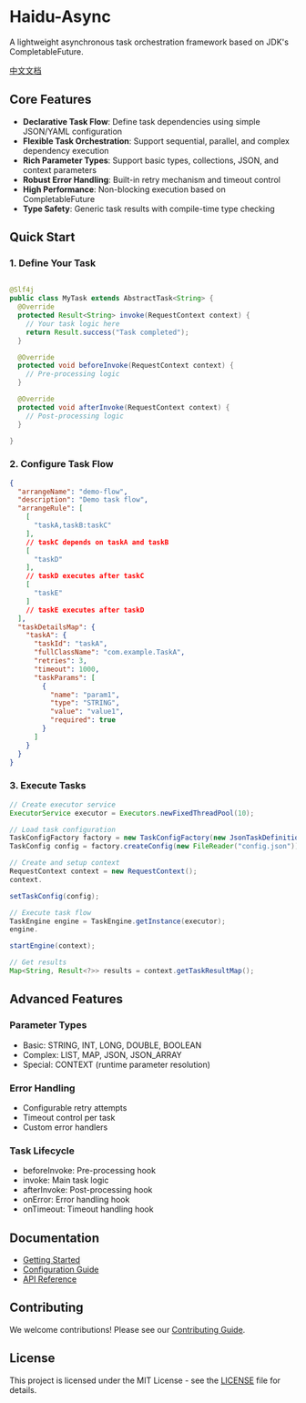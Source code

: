 # Haidu-Async

A lightweight asynchronous task orchestration framework based on JDK's CompletableFuture.

[中文文档](README_zh.md)

## Core Features

- **Declarative Task Flow**: Define task dependencies using simple JSON/YAML configuration
- **Flexible Task Orchestration**: Support sequential, parallel, and complex dependency execution
- **Rich Parameter Types**: Support basic types, collections, JSON, and context parameters
- **Robust Error Handling**: Built-in retry mechanism and timeout control
- **High Performance**: Non-blocking execution based on CompletableFuture
- **Type Safety**: Generic task results with compile-time type checking

## Quick Start

### 1. Define Your Task

```java

@Slf4j
public class MyTask extends AbstractTask<String> {
  @Override
  protected Result<String> invoke(RequestContext context) {
    // Your task logic here
    return Result.success("Task completed");
  }

  @Override
  protected void beforeInvoke(RequestContext context) {
    // Pre-processing logic
  }

  @Override
  protected void afterInvoke(RequestContext context) {
    // Post-processing logic
  }

}
```

### 2. Configure Task Flow

```json
{
  "arrangeName": "demo-flow",
  "description": "Demo task flow",
  "arrangeRule": [
    [
      "taskA,taskB:taskC"
    ],
    // taskC depends on taskA and taskB
    [
      "taskD"
    ],
    // taskD executes after taskC
    [
      "taskE"
    ]
    // taskE executes after taskD
  ],
  "taskDetailsMap": {
    "taskA": {
      "taskId": "taskA",
      "fullClassName": "com.example.TaskA",
      "retries": 3,
      "timeout": 1000,
      "taskParams": [
        {
          "name": "param1",
          "type": "STRING",
          "value": "value1",
          "required": true
        }
      ]
    }
  }
}
```

### 3. Execute Tasks

```java
// Create executor service
ExecutorService executor = Executors.newFixedThreadPool(10);

// Load task configuration
TaskConfigFactory factory = new TaskConfigFactory(new JsonTaskDefinitionReader());
TaskConfig config = factory.createConfig(new FileReader("config.json"));

// Create and setup context
RequestContext context = new RequestContext();
context.

setTaskConfig(config);

// Execute task flow
TaskEngine engine = TaskEngine.getInstance(executor);
engine.

startEngine(context);

// Get results
Map<String, Result<?>> results = context.getTaskResultMap();
```

## Advanced Features

### Parameter Types

- Basic: STRING, INT, LONG, DOUBLE, BOOLEAN
- Complex: LIST, MAP, JSON, JSON_ARRAY
- Special: CONTEXT (runtime parameter resolution)

### Error Handling

- Configurable retry attempts
- Timeout control per task
- Custom error handlers

### Task Lifecycle

- beforeInvoke: Pre-processing hook
- invoke: Main task logic
- afterInvoke: Post-processing hook
- onError: Error handling hook
- onTimeout: Timeout handling hook

## Documentation

- [Getting Started](docs/en/getting_started.md)
- [Configuration Guide](docs/en/configuration.md)
- [API Reference](docs/en/api_reference.md)

## Contributing

We welcome contributions! Please see our [Contributing Guide](CONTRIBUTING.md).

## License

This project is licensed under the MIT License - see the [LICENSE](LICENSE) file for details.
